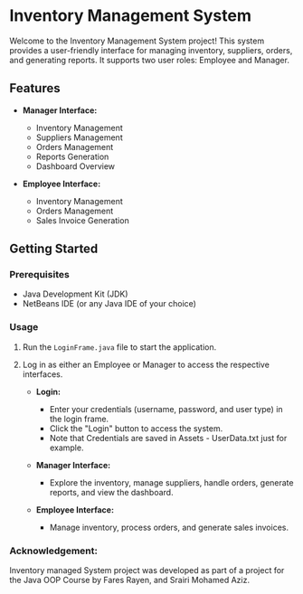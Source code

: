 # Inventory Management System

Welcome to the Inventory Management System project! This system provides a user-friendly interface for managing inventory, suppliers, orders, and generating reports. It supports two user roles: Employee and Manager.

## Features

- **Manager Interface:**
  - Inventory Management
  - Suppliers Management
  - Orders Management
  - Reports Generation
  - Dashboard Overview

- **Employee Interface:**
  - Inventory Management
  - Orders Management
  - Sales Invoice Generation

## Getting Started

### Prerequisites

- Java Development Kit (JDK)
- NetBeans IDE (or any Java IDE of your choice)

### Usage

1. Run the `LoginFrame.java` file to start the application.

2. Log in as either an Employee or Manager to access the respective interfaces.
   - **Login:**
     - Enter your credentials (username, password, and user type) in the login frame.
     - Click the "Login" button to access the system.
     - Note that Credentials are saved in Assets - UserData.txt just for example.

   - **Manager Interface:**
     - Explore the inventory, manage suppliers, handle orders, generate reports, and view the dashboard.

   - **Employee Interface:**
     - Manage inventory, process orders, and generate sales invoices.

### Acknowledgement:
Inventory managed System project was developed as part of a project for the Java OOP Course by Fares Rayen, and Srairi Mohamed Aziz.

